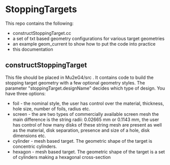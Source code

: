 # StoppingTargets

This repo contains the following:

* constructStoppingTarget.cc
* a set of txt based geometry configurations for various target geometries
* an example geom_current to show how to put the code into practice
* this documentation

## constructStoppingTarget

This file should be placed in Mu2eG4/src . It contains code to build the stopping target geometry with a few optional geometry styles. The parameter "stoppingTarget.designName" decides which type of design. You have three options:

* foil - the nominal style, the user has control over the material, thickness, hole size, number of foils, radius etc.
* screen - the are two types of commercially available screen mesh the main difference is the string radii: 0.02665 mm or 0.1143 mm, the user has control of how many disks of these string mesh are present as well as the material, disk separation, presence and size of a hole, disk dimensions etc.
* cylinder - mesh based target. The geometric shape of the target is concentric cylinders.
* hexagon - mesh based target. The geometric shape of the target is a set of cylinders making a hexagonal cross-section

  
